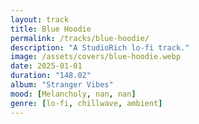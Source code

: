 ```yaml
---
layout: track
title: Blue Hoodie
permalink: /tracks/blue-hoodie/
description: "A StudioRich lo-fi track."
image: /assets/covers/blue-hoodie.webp
date: 2025-01-01
duration: "148.02"
album: "Stranger Vibes"
mood: [Melancholy, nan, nan]
genre: [lo-fi, chillwave, ambient]
---
```

